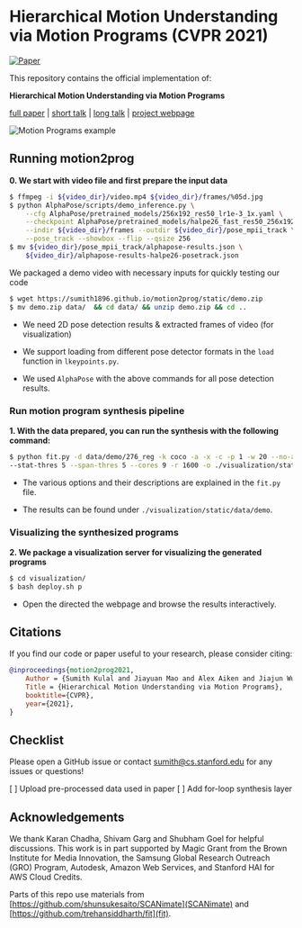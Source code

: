 # Hierarchical Motion Understanding via Motion Programs (CVPR 2021)

[![Paper](https://img.shields.io/badge/arXiv-Paper-b31b1b.svg)](https://arxiv.org/abs/2104.11216)

This repository contains the official implementation of:

**Hierarchical Motion Understanding via Motion Programs**

[full paper](https://arxiv.org/abs/2104.11216) | [short talk](https://www.youtube.com/watch?v=EKP2BIRlaXQ) | [long talk](https://www.youtube.com/watch?v=OpyY-s0LKAs) | [project webpage](https://sumith1896.github.io/motion2prog/) 

![Motion Programs example](https://sumith1896.github.io/motion2prog/static/primf.png)

## Running motion2prog

**0. We start with video file and first prepare the input data**

```sh
$ ffmpeg -i ${video_dir}/video.mp4 ${video_dir}/frames/%05d.jpg
$ python AlphaPose/scripts/demo_inference.py \
    --cfg AlphaPose/pretrained_models/256x192_res50_lr1e-3_1x.yaml \
    --checkpoint AlphaPose/pretrained_models/halpe26_fast_res50_256x192.pth \
    --indir ${video_dir}/frames --outdir ${video_dir}/pose_mpii_track \
    --pose_track --showbox --flip --qsize 256
$ mv ${video_dir}/pose_mpii_track/alphapose-results.json \
    ${video_dir}/alphapose-results-halpe26-posetrack.json
```

We packaged a demo video with necessary inputs for quickly testing our code

```sh
$ wget https://sumith1896.github.io/motion2prog/static/demo.zip
$ mv demo.zip data/  && cd data/ && unzip demo.zip && cd ..
```

- We need 2D pose detection results & extracted frames of video (for visualization)

- We support loading from different pose detector formats in the `load` function in `lkeypoints.py`.

- We used `AlphaPose` with the above commands for all pose detection results.

### Run motion program synthesis pipeline
**1. With the data prepared, you can run the synthesis with the following command:**

```sh
$ python fit.py -d data/demo/276_reg -k coco -a -x -c -p 1 -w 20 --no-acc \
--stat-thres 5 --span-thres 5 --cores 9 -r 1600 -o ./visualization/static/data/demo
```

- The various options and their descriptions are explained in the `fit.py` file.

- The results can be found under `./visualization/static/data/demo`.

### Visualizing the synthesized programs
**2. We package a visualization server for visualizing the generated programs**
```sh
$ cd visualization/
$ bash deploy.sh p
```

- Open the directed the webpage and browse the results interactively.


## Citations
If you find our code or paper useful to your research, please consider citing:

```bibtex
@inproceedings{motion2prog2021,
    Author = {Sumith Kulal and Jiayuan Mao and Alex Aiken and Jiajun Wu},
    Title = {Hierarchical Motion Understanding via Motion Programs},
    booktitle={CVPR},
    year={2021},
}
```

## Checklist
Please open a GitHub issue or contact [sumith@cs.stanford.edu](sumith@cs.stanford.edu) for any issues or questions!

[ ] Upload pre-processed data used in paper
[ ] Add for-loop synthesis layer


## Acknowledgements
We thank Karan Chadha, Shivam Garg and Shubham Goel for helpful discussions. This work is in part supported by Magic Grant from the Brown Institute for Media Innovation, the Samsung Global Research Outreach (GRO) Program, Autodesk, Amazon Web Services, and Stanford HAI for AWS Cloud Credits.

Parts of this repo use materials from [https://github.com/shunsukesaito/SCANimate](SCANimate) and [https://github.com/trehansiddharth/fit](fit).